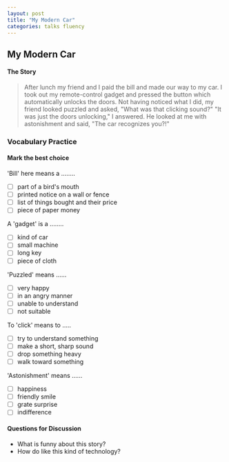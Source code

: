```yaml
---
layout: post
title: "My Modern Car"
categories: talks fluency
---
```


## My Modern Car

#### The Story

> After lunch my friend and I paid the bill and made our way to my car. I took out my remote-control gadget and pressed the button which automatically unlocks the doors.
Not having noticed what I did, my friend looked puzzled and asked, "What was that clicking sound?"
"It was just the doors unlocking," I answered.
He looked at me with astonishment and said, "The car recognizes you?!"

### Vocabulary Practice

#### Mark the best choice

'Bill' here means a ........
 - [ ] part of a bird's mouth
 - [ ] printed notice on a wall or fence
 - [ ] list of things bought and their price
 - [ ] piece of paper money
  
A 'gadget' is a ........
 - [ ] kind of car
 - [ ] small machine
 - [ ] long key
 - [ ] piece of cloth
 
'Puzzled' means ......
 - [ ] very happy
 - [ ] in an angry manner
 - [ ] unable to understand
 - [ ] not suitable
 
To 'click' means to .....
 - [ ] try to understand something
 - [ ] make a short, sharp sound
 - [ ] drop something heavy
 - [ ] walk toward something

'Astonishment' means ......
 - [ ] happiness
 - [ ] friendly smile
 - [ ] grate surprise
 - [ ] indifference

#### Questions for Discussion
- What is funny about this story?
- How do like this kind of technology?